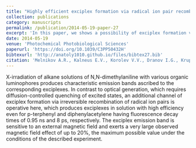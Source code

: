 ```yaml
---
title: "Highly efficient exciplex formation via radical ion pair recombination in X-irradiated alkane solutions for luminophores with short fluorescence lifetimes"
collection: publications
category: manuscripts
permalink: /publication/2014-05-19-paper-27
excerpt: 'In this paper, we shows a possibility of exciplex formation via irreversible recombination of radical ion pairs generated by X-irradiation of alkane solutions of N,N-dimethylaniline with various organic luminophores'
date: 2014-05-19
venue: 'Photochemical Photobiological Sciences'
paperurl: 'https://doi.org/10.1039/C3PP50432H'
bibtexurl: 'http://anatoly1010.github.io/files/bibtex27.bib'
citation: 'Melnikov A.R., Kalneus E.V., Korolev V.V., Dranov I.G., Kruppa A.I., Stass D.V. &quot;Highly efficient exciplex formation via radical ion pair recombination in X-irradiated alkane solutions for luminophores with short fluorescence lifetimes&quot; <i>Photochem. Photobiol. Sci.</i> 2014. 13(8). P. 1169-1179.'
---
```

X-irradiation of alkane solutions of N,N-dimethylaniline with various organic luminophores produces characteristic emission bands ascribed to the corresponding exciplexes. In contrast to optical generation, which requires diffusion-controlled quenching of excited states, an additional channel of exciplex formation via irreversible recombination of radical ion pairs is operative here, which produces exciplexes in solution with high efficiency even for p-terphenyl and diphenylacetylene having fluorescence decay times of 0.95 ns and 8 ps, respectively. The exciplex emission band is sensitive to an external magnetic field and exerts a very large observed magnetic field effect of up to 20%, the maximum possible value under the conditions of the described experiment.
